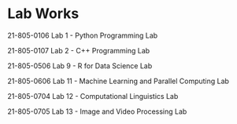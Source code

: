 # Lab Works 

21-805-0106 Lab 1 - Python Programming Lab

21-805-0107 Lab 2 - C++ Programming Lab

21-805-0506 Lab 9 - R for Data Science Lab

21-805-0606 Lab 11 - Machine Learning and Parallel Computing Lab 

21-805-0704 Lab 12 - Computational Linguistics Lab 

21-805-0705 Lab 13 - Image and Video Processing Lab 


